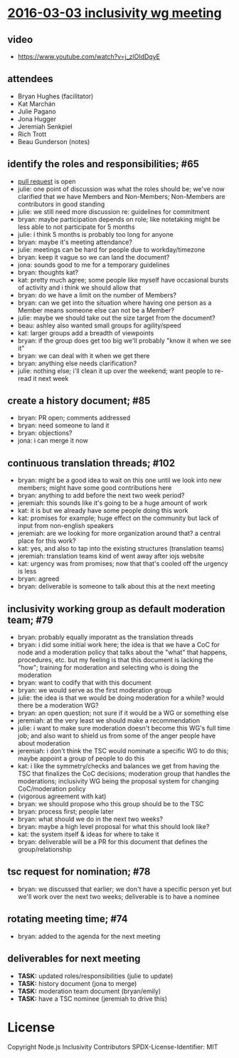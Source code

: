 # [2016-03-03 inclusivity wg meeting](https://github.com/nodejs/inclusivity/issues/103)

## video

- https://www.youtube.com/watch?v=j_zlOIdDqyE

## attendees

- Bryan Hughes (facilitator)
- Kat Marchán
- Julie Pagano
- Jona Hugger
- Jeremiah Senkpiel
- Rich Trott
- Beau Gunderson (notes)

## identify the roles and responsibilities; #65

- [pull request](https://github.com/nodejs/inclusivity/pull/101) is open
- julie: one point of discussion was what the roles should be; we've now
  clarified that we have Members and Non-Members; Non-Members are contributors
  in good standing
- julie: we still need more discussion re: guidelines for commitment
- bryan: maybe participation depends on role; like notetaking might be less
  able to not participate for 5 months
- julie: i think 5 months is probably too long for anyone
- bryan: maybe it's meeting attendance?
- julie: meetings can be hard for people due to workday/timezone
- bryan: keep it vague so we can land the document?
- jona: sounds good to me for a temporary guidelines
- bryan: thoughts kat?
- kat: pretty much agree; some people like myself have occasional bursts of
  activity and i think we should allow that
- bryan: do we have a limit on the number of Members?
- bryan: can we get into the situation where having one person as a Member
  means someone else can not be a Member?
- julie: maybe we should take out the size target from the document?
- beau: ashley also wanted small groups for agility/speed
- kat: larger groups add a breadth of viewpoints
- bryan: if the group does get too big we'll probably "know it when we see it"
- bryan: we can deal with it when we get there
- bryan: anything else needs clarification?
- julie: nothing else; i'll clean it up over the weekend; want people to
  re-read it next week

## create a history document; #85

- bryan: PR open; comments addressed
- bryan: need someone to land it
- bryan: objections?
- jona: i can merge it now

## continuous translation threads; #102

- bryan: might be a good idea to wait on this one until we look into new
  members; might have some good contributions here
- bryan: anything to add before the next two week period?
- jeremiah: this sounds like it's going to be a huge amount of work
- kat: it is but we already have some people doing this work
- kat: promises for example; huge effect on the community but lack of input
  from non-english speakers
- jeremiah: are we looking for more organization around that? a central place
  for this work?
- kat: yes, and also to tap into the existing structures (translation teams)
- jeremiah: translation teams kind of went away after iojs website
- kat: urgency was from promises; now that that's cooled off the urgency is
  less
- bryan: agreed
- bryan: deliverable is someone to talk about this at the next meeting

## inclusivity working group as default moderation team; #79

- bryan: probably equally imporatnt as the translation threads
- bryan: i did some initial work here; the idea is that we have a CoC for node
  and a moderation policy that talks about the "what" that happens, procedures,
  etc. but my feeling is that this document is lacking the "how"; training for
  moderation and selecting who is doing the moderation
- bryan: want to codify that with this document
- bryan: we would serve as the first moderation group
- julie: the idea is that we would be doing moderation for a while? would there
  be a moderation WG?
- bryan: an open question; not sure if it would be a WG or something else
- jeremiah: at the very least we should make a recommendation
- julie: i want to make sure moderation doesn't become this WG's full time job;
  and also want to shield us from some of the anger people have about
  moderation
- jeremiah: i don't think the TSC would nominate a specific WG to do this;
  maybe appoint a group of people to do this
- kat: i like the symmetry/checks and balances we get from having the TSC that
  finalizes the CoC decisions; moderation group that handles the moderations;
  inclusivity WG being the proposal system for changing CoC/moderation policy
- (vigorous agreement with kat)
- bryan: we should propose who this group should be to the TSC
- bryan: process first; people later
- bryan: what should we do in the next two weeks?
- bryan: maybe a high level proposal for what this should look like?
- kat: the system itself & ideas for where to take it
- bryan: deliverable will be a PR for this document that defines the
  group/relationship

## tsc request for nomination; #78

- bryan: we discussed that earlier; we don't have a specific person yet but
  we'll work over the next two weeks; deliverable is to have a nominee

## rotating meeting time; #74

- bryan: added to the agenda for the next meeting

## deliverables for next meeting

- **TASK:** updated roles/responsibilities (julie to update)
- **TASK:** history document (jona to merge)
- **TASK:** moderation team document (bryan/emily)
- **TASK:** have a TSC nominee (jeremiah to drive this)

# License

Copyright Node.js Inclusivity Contributors
SPDX-License-Identifier: MIT
